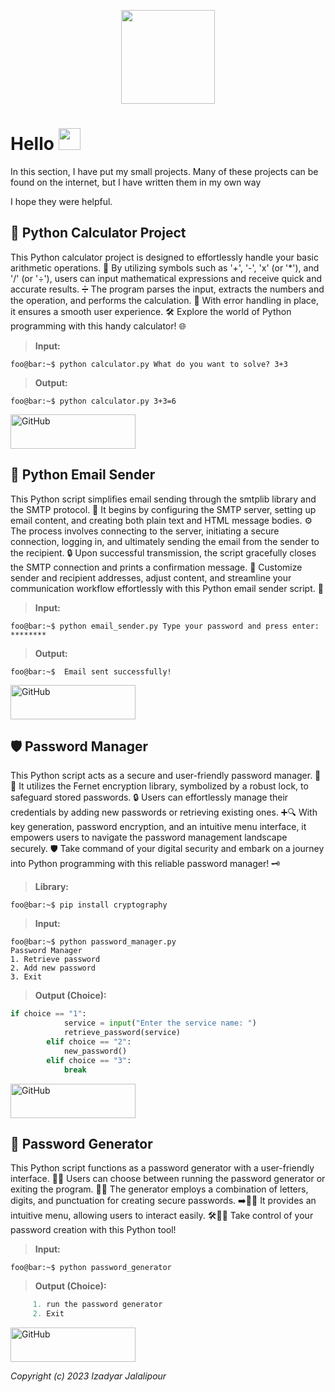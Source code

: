 <p align=center>
  <img height="150" weight="150" src="https://i.ibb.co/ZfdyMC7/output-onlinegiftools.gif">
</p>


# Hello    <img height="35" weight="70" src="https://i.ibb.co/NmcCZrz/Picture2.png">

In this section, I have put my small projects.
Many of these projects can be found on the internet, but I have written them in my own way

I hope they were helpful.

## 🧮 Python Calculator Project

This Python calculator project is designed to effortlessly handle your basic arithmetic operations. 🧮 By utilizing symbols such as '+', '-', 'x' (or '*'), and '/' (or '÷'), users can input mathematical expressions and receive quick and accurate results. ➗ The program parses the input, extracts the numbers and the operation, and performs the calculation. 🔄 With error handling in place, it ensures a smooth user experience. 🛠️ Explore the world of Python programming with this handy calculator! 🌐
> **Input:**
```console
foo@bar:~$ python calculator.py What do you want to solve? 3+3

```
>

> **Output:**
```console
foo@bar:~$ python calculator.py 3+3=6

```
>
>

<a href="https://github.com/izadyarjalalipour/Python/tree/main/Calculator">
  <img src="https://i.ibb.co/mcWLd7z/button-source-code.png" alt="GitHub" height="55" width="200">
</a>


## 📧 Python Email Sender

This Python script simplifies email sending through the smtplib library and the SMTP protocol. 📧 It begins by configuring the SMTP server, setting up email content, and creating both plain text and HTML message bodies. ⚙️ The process involves connecting to the server, initiating a secure connection, logging in, and ultimately sending the email from the sender to the recipient. 🔒 Upon successful transmission, the script gracefully closes the SMTP connection and prints a confirmation message. 🎉 Customize sender and recipient addresses, adjust content, and streamline your communication workflow effortlessly with this Python email sender script. 🚀
> **Input:**
```console
foo@bar:~$ python email_sender.py Type your password and press enter: ********

```
>

> **Output:**
```console
foo@bar:~$  Email sent successfully!

```
>
>

<a href="https://github.com/izadyarjalalipour/Python/tree/main/Email%20sender">
  <img src="https://i.ibb.co/mcWLd7z/button-source-code.png" alt="GitHub" height="55" width="200">
</a>

## 🛡️ Password Manager

This Python script acts as a secure and user-friendly password manager. 🐍🔐 It utilizes the Fernet encryption library, symbolized by a robust lock, to safeguard stored passwords. 🔒 Users can effortlessly manage their credentials by adding new passwords or retrieving existing ones. ➕🔍 With key generation, password encryption, and an intuitive menu interface, it empowers users to navigate the password management landscape securely. 🛡️ Take command of your digital security and embark on a journey into Python programming with this reliable password manager! 🗝️
> **Library:**
```console
foo@bar:~$ pip install cryptography

```
>
> **Input:**
```console
foo@bar:~$ python password_manager.py
Password Manager
1. Retrieve password
2. Add new password
3. Exit

```
>

> **Output (Choice):**
```python
if choice == "1":
            service = input("Enter the service name: ")
            retrieve_password(service)
        elif choice == "2":
            new_password()
        elif choice == "3":
            break
```
>
>

<a href="https://github.com/izadyarjalalipour/Python/tree/main/Password%20Manager">
  <img src="https://i.ibb.co/mcWLd7z/button-source-code.png" alt="GitHub" height="55" width="200">
</a>

## 🔑 Password Generator

This Python script functions as a password generator with a user-friendly interface. 🐍🔐 Users can choose between running the password generator or exiting the program. 🔄🚪 The generator employs a combination of letters, digits, and punctuation for creating secure passwords. ➡️🔢🔠 It provides an intuitive menu, allowing users to interact easily. 🛠️👨‍💻 Take control of your password creation with this Python tool!

> **Input:**
```console
foo@bar:~$ python password_generator

```
>

> **Output (Choice):**
```python
     1. run the password generator
     2. Exit
```
>
>

<a href="https://github.com/izadyarjalalipour/Python/blob/main/Password%20generator/">
  <img src="https://i.ibb.co/mcWLd7z/button-source-code.png" alt="GitHub" height="55" width="200">
</a>

*Copyright (c) 2023 Izadyar Jalalipour*
